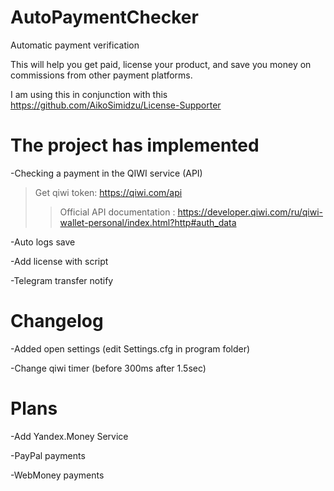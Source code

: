 # AutoPaymentChecker
Automatic payment verification

This will help you get paid, license your product, and save you money on commissions from other payment platforms.

I am using this in conjunction with this https://github.com/AikoSimidzu/License-Supporter

# The project has implemented
-Checking a payment in the QIWI service (API)
>Get qiwi token: https://qiwi.com/api
>>Official API documentation : https://developer.qiwi.com/ru/qiwi-wallet-personal/index.html?http#auth_data

-Auto logs save

-Add license with script

-Telegram transfer notify

# Changelog
-Added open settings (edit Settings.cfg in program folder)

-Change qiwi timer (before 300ms after 1.5sec)

# Plans
-Add Yandex.Money Service

-PayPal payments

-WebMoney payments
